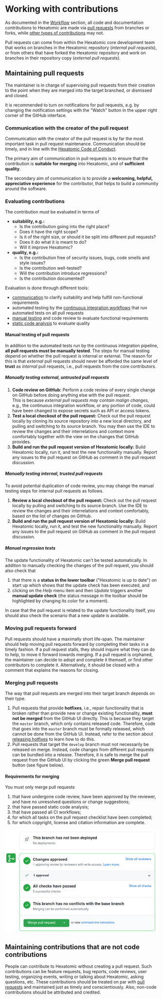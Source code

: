 # Working with contributions

As documented in the [*Workflow*](../../development/workflow/) section, all code and documentation contributions to Hexatomic are made via [pull requests](#maintaining-pull-requests) from branches or forks, while [other types of contributions](#maintaining-contributions-that-are-not-code-contributions) may not.

Pull requests can come from within the Hexatomic core development team that works on branches in the Hexatomic repository (*internal pull requests*), or from others that have forked the Hexatomic repository and work on branches in their repository copy (*external pull requests*).

## Maintaining pull requests

The maintainer is in charge of supervising pull requests from their creation to the point when they are merged into the target branched, or dismissed and closed.

It is recommended to turn on notifications for pull requests, e.g. by changing the notification settings with the "Watch" button in the upper right corner of the GitHub interface.

### Communication with the creator of the pull request  

Communication with the creator of the pull request is by far the most important task in pull request maintenance.
Communication should be timely, and in line with the [Hexatomic Code of Conduct](https://github.com/hexatomic/hexatomic/blob/develop/CODE_OF_CONDUCT.md).

The primary aim of communication in pull requests is to ensure that the contribution 
is **suitable for merging** into Hexatomic, and of **sufficient quality**.

The secondary aim of communication is to provide a **welcoming, helpful, appreciative experience** for the contributor,
that helps to build a community around the software.

### Evaluating contributions

The contribution must be evaluated in terms of 

- **suitability, e.g.:**
  - Is the contribution going into the right place?
  - Does it have the right scope?
  - Is it of the right size, or should it be split into different pull requests?
  - Does it do what it is meant to do?
  - Will it improve Hexatomic?
- **quality, e.g.:**
  - Is the contribution free of security issues, bugs, code smells and style issues?
  - Is the contribution well-tested?
  - Will the contribution introduce regressions?
  - Is the contribution documented?

Evaluation is done through different tools:
- [communication](#communication-with-the-creator-of-the-pull-request) to clarify suitability and help fulfill non-functional requirements
- automated testing by the [continuous integration workflows](../continuous-integration/) that run automated tests on all pull requests
- [manual testing](#manual-testing-of-pull-requests) and code review to evaluate functional requirements
- [static code analysis](../continuous-integration/#static-code-analysis) to evaluate quality

#### Manual testing of pull requests

In addition to the automated tests run by the continuous integration pipeline, **all pull requests must be manually tested**.
The steps for manual testing depend on whether the pull request is internal or external.
The reason for this is that *external* pull requests should never be afforded the same level of **trust** as *internal* pull requests, i.e., pull requests from the core contributors.

<!--TODO To read more about how to review the changes as part of this process, read the section on [code review](TODO).-->

##### Manually testing *external*, untrusted pull requests

1. **Code review on GitHub:** Perform a code review of every single change on GitHub before doing anything else with the pull request.  
<i class="fa fa-warning"></i> This is because *external pull requests may contain malign changes*, e.g., the continuous integration workflow, or any portion of code, could have been changed to expose secrets such as API or access tokens.
2. **Test a local checkout of the pull request:** Check out the pull request locally by cloning its source repository into a new local directory, and pulling and switching to its source branch. You may then use the IDE to review the changes and their interrelations and context more comfortably together with the view on the changes that GitHub provides.
3. **Build and run the pull request version of Hexatomic locally:** Build Hexatomic locally, run it, and test the new functionality manually. Report any issues to the pull request on GitHub as comment in the pull request discussion.

##### Manually testing *internal*, trusted pull requests

To avoid potential duplication of code review, you may change the manual testing steps for internal pull requests as follows.

1. **Review a local checkout of the pull request:** Check out the pull request locally by pulling and switching to its source branch. Use the IDE to review the changes and their interrelations and context comfortably, based on the list of changes on GitHub. 
3. **Build and run the pull request version of Hexatomic locally:** Build Hexatomic locally, run it, and test the new functionality manually. Report any issues to the pull request on GitHub as comment in the pull request discussion.


##### Manual regression tests

The update functionality of Hexatomic can't be tested automatically.
In addition to manually checking the changes of the pull request, you should also check that 

1. that there is a **status in the lower toolbar** ("Hexatomic is up to date") on start up which shows that the update check has been executed, and
2. clicking on the *Help* menu item and then *Update* triggers another **manual update check** (the status message in the toolbar should be highlighted by changing its color for a moment).

In case that the pull request is related to the update functionality itself, you should also check the scenario that a new update is available.

### Moving pull requests forward

Pull requests should have a maximally short life-span.
The maintainer should help moving pull requests forward by completing their tasks in a timely fashion.
If a pull request stalls, they should inquire what they can do to help, to move it forward towards merging.
If a pull request is orphaned, the maintainer can decide to adopt and complete it themself, or find other contributors to complete it.
Alternatively, it should be closed with a comment that explains the reasons for closing.

### Merging pull requests

The way that pull requests are merged into their target branch depends on their type.

1. Pull requests that provide **hotfixes**, i.e., repair functionality that is broken rather than provide 
new or change existing functionality, **must not be merged** from the GitHub UI directly. This is
because they target the `master` branch, which only contains released code. Therefore, code that
goes into the `master` branch must be formally released, which cannot be done from the GitHub UI.
Instead, refer to the section about [releasing hotfixes](../releases/README.md#hotfix-releases) to learn how to do this.
2. Pull requests that target the `develop` branch must not necessarily be released on merge. Instead,
code changes from different pull requests can be bundled into a release. Therefore, it is safe to
merge the pull request from the GitHub UI by clicking the green **Merge pull request** button (see figure below).

#### Requirements for merging

You must only merge pull requests

1. that have undergone code review, have been approved by the reviewer, and have no unresolved questions or change suggestions;
2. that have passed static code analysis;
3. that have passed all CI workflows;
4. for which all tasks on the pull request checklist have been completed;
5. for which copyright, license and citation information are complete.

![When all requirements are fulfilled, pull requests to `develop` can be merged by clicking the green button "Merge pull request".](merge-pull-request.png)

## Maintaining contributions that are not code contributions

People can contribute to Hexatomic without creating a pull request.
Such contributions can be feature requests, bug reports, code reviews, user testing, organizing events, writing or talking about Hexatomic, asking questions, etc.
These contributions should be treated on par with [pull requests](#maintaining-pull-requests) and maintained just as timely and conscientiously.
Also, non-code contributions should be attributed and credited. <!-- TODO Add link to crediting section -->
